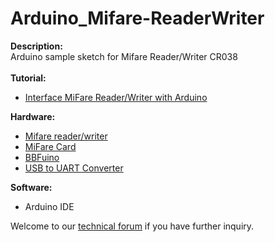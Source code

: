 # Arduino_Mifare-ReaderWriter
<strong>Description:</strong><br/>
Arduino sample sketch for Mifare Reader/Writer CR038<br/><br/>
<strong>Tutorial:</strong>
<ul>
<li><a href="http://tutorial.cytron.com.my/2013/11/06/interface-mifare-readerwriter-with-arduino/" target="_blank">Interface MiFare Reader/Writer with Arduino</a></li>
</ul>
<strong>Hardware:</strong>
<ul>
<li><a href="http://www.cytron.com.my/p-rfid-icrw-cr038" target="_blank">Mifare reader/writer</a></li>
<li><a href="http://www.cytron.com.my/p-rfid-tag-myf-ca" target="_blank">MiFare Card</a></li>
<li><a href="http://www.cytron.com.my/p-bbfuino" target="_blank">BBFuino</a></li>
<li><a href="http://www.cytron.com.my/p-uc00ahttp://www.cytron.com.my/p-uc00a" target="_blank">USB to UART Converter</a></li>
</ul>
<strong>Software:</strong>
<ul>
<li>Arduino IDE</li>
</ul>
Welcome to our <a href="http://forum.cytron.com.my" target="_blank">technical forum</a> if you have further inquiry. 
